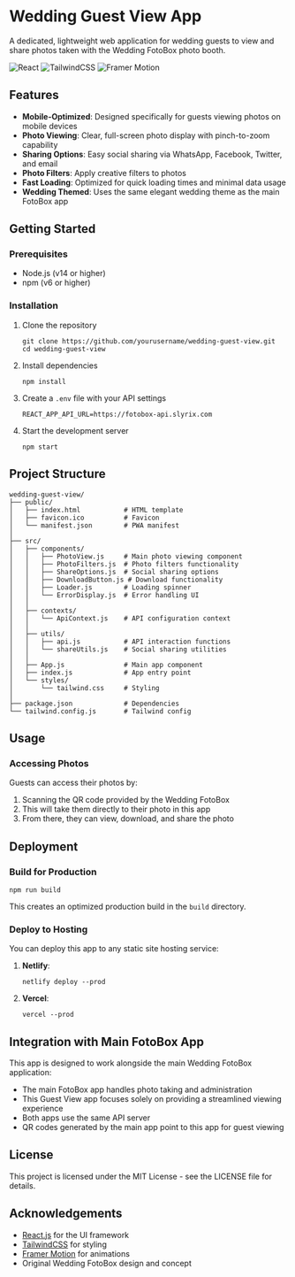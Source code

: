 # Wedding Guest View App

A dedicated, lightweight web application for wedding guests to view and share photos taken with the Wedding FotoBox photo booth.

![React](https://img.shields.io/badge/React-18.2.0-61DAFB?logo=react)
![TailwindCSS](https://img.shields.io/badge/TailwindCSS-3.4.17-38B2AC?logo=tailwind-css)
![Framer Motion](https://img.shields.io/badge/Framer_Motion-10.18.0-0055FF?logo=framer)

## Features

- **Mobile-Optimized**: Designed specifically for guests viewing photos on mobile devices
- **Photo Viewing**: Clear, full-screen photo display with pinch-to-zoom capability
- **Sharing Options**: Easy social sharing via WhatsApp, Facebook, Twitter, and email
- **Photo Filters**: Apply creative filters to photos
- **Fast Loading**: Optimized for quick loading times and minimal data usage
- **Wedding Themed**: Uses the same elegant wedding theme as the main FotoBox app

## Getting Started

### Prerequisites

- Node.js (v14 or higher)
- npm (v6 or higher)

### Installation

1. Clone the repository
   ```
   git clone https://github.com/yourusername/wedding-guest-view.git
   cd wedding-guest-view
   ```

2. Install dependencies
   ```
   npm install
   ```

3. Create a `.env` file with your API settings
   ```
   REACT_APP_API_URL=https://fotobox-api.slyrix.com
   ```

4. Start the development server
   ```
   npm start
   ```

## Project Structure

```
wedding-guest-view/
├── public/
│   ├── index.html           # HTML template
│   ├── favicon.ico          # Favicon
│   └── manifest.json        # PWA manifest
│
├── src/
│   ├── components/
│   │   ├── PhotoView.js     # Main photo viewing component
│   │   ├── PhotoFilters.js  # Photo filters functionality
│   │   ├── ShareOptions.js  # Social sharing options
│   │   ├── DownloadButton.js # Download functionality
│   │   ├── Loader.js        # Loading spinner
│   │   └── ErrorDisplay.js  # Error handling UI
│   │
│   ├── contexts/
│   │   └── ApiContext.js    # API configuration context
│   │
│   ├── utils/
│   │   ├── api.js           # API interaction functions
│   │   └── shareUtils.js    # Social sharing utilities
│   │
│   ├── App.js               # Main app component
│   ├── index.js             # App entry point
│   └── styles/
│       └── tailwind.css     # Styling
│
├── package.json             # Dependencies
└── tailwind.config.js       # Tailwind config
```

## Usage

### Accessing Photos

Guests can access their photos by:

1. Scanning the QR code provided by the Wedding FotoBox
2. This will take them directly to their photo in this app
3. From there, they can view, download, and share the photo

## Deployment

### Build for Production

```
npm run build
```

This creates an optimized production build in the `build` directory.

### Deploy to Hosting

You can deploy this app to any static site hosting service:

1. **Netlify**:
   ```
   netlify deploy --prod
   ```

2. **Vercel**:
   ```
   vercel --prod
   ```

## Integration with Main FotoBox App

This app is designed to work alongside the main Wedding FotoBox application:

- The main FotoBox app handles photo taking and administration
- This Guest View app focuses solely on providing a streamlined viewing experience
- Both apps use the same API server
- QR codes generated by the main app point to this app for guest viewing

## License

This project is licensed under the MIT License - see the LICENSE file for details.

## Acknowledgements

- [React.js](https://reactjs.org/) for the UI framework
- [TailwindCSS](https://tailwindcss.com/) for styling
- [Framer Motion](https://www.framer.com/motion/) for animations
- Original Wedding FotoBox design and concept